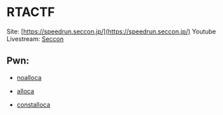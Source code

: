 # RTACTF

Site: [https://speedrun.seccon.jp/](https://speedrun.seccon.jp/)
Youtube Livestream: [Seccon](https://www.youtube.com/watch?v=VXaROnAmAiY)

## Pwn:

- [noalloca](noalloca/README.md)

- [alloca](alloca/README.md)

- [constalloca](constalloca/README.md)
